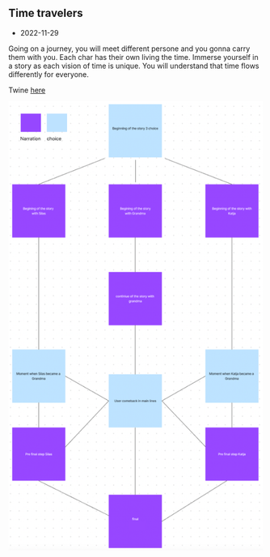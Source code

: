 ## Time travelers

- 2022-11-29

Going on a journey, you will meet different persone and you gonna carry them with you. Each char has their own living the time. Immerse yourself in a story as each vision of time is unique. You will understand that time flows differently for everyone.

Twine [here](https://github.com/MariiaGulkova/head-md-time-in-time-out/tree/main/Prototypes/twine)

![Boat shedule](images/structure.png)

